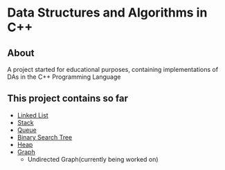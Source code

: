 # Data Structures and Algorithms in C++

## About

A project started for educational purposes, containing implementations of DAs in the C++ Programming Language

## This project contains so far

 - [Linked List](https://github.com/Turtel216/Data-Structures-and-Algorithms-in-Cpp/tree/main/Linked-List)
 - [Stack](https://github.com/Turtel216/Data-Structures-and-Algorithms-in-Cpp/tree/main/Stack)
 - [Queue](https://github.com/Turtel216/Data-Structures-and-Algorithms-in-Cpp/tree/main/Queue)
 - [Binary Search Tree](https://github.com/Turtel216/Data-Structures-and-Algorithms-in-Cpp/tree/main/Binary-Search-Tree)
 - [Heap](https://github.com/Turtel216/Data-Structures-and-Algorithms-in-Cpp/blob/main/Heap)
 - [Graph](https://github.com/Turtel216/Data-Structures-and-Algorithms-in-Cpp/tree/main/Graph)
    * Undirected Graph(currently being worked on)
